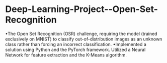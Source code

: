 # Deep-Learning-Project--Open-Set-Recognition
•The Open Set Recognition (OSR) challenge, requiring the model (trained exclusively on MNIST) to classify out-of-distribution images as an unknown class rather than forcing an incorrect classification. 
•Implemented a solution using Python and the PyTorch framework. Utilized a Neural Network for feature extraction and the K-Means algorithm.
